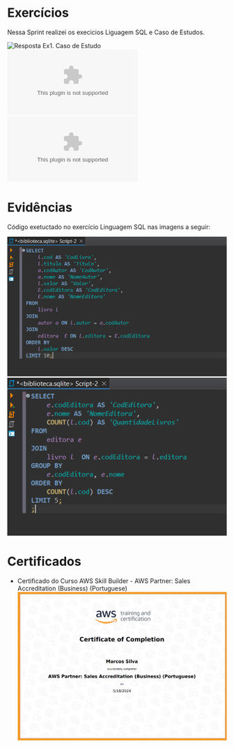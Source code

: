 # Exercícios


Nessa Sprint realizei os execicios Liguagem SQL e Caso de Estudos.


![Resposta Ex1. Caso de Estudo](/Sprint2/exercicios/exerciciosCasoDeEstudo/)
![Resposta Ex2. Linguagem SQL Etapa 1](/Sprint2/exercicios/10livros.csv)
![Resposta Ex3. Linguagem SQL Etapa 2](/Sprint2/exercicios/5editoras.csv)


# Evidências


Código exetuctado no exercício Linguagem SQL nas imagens a seguir:


![Evidencia 1](/Sprint2/evidencias/etapa1.png)
![Evidencia 2](/Sprint2/evidencias/etapa2.png)


# Certificados


- Certificado do Curso AWS Skill Builder - AWS Partner: Sales Accreditation (Business) (Portuguese)
![Curso AWS Partner: Sales Accreditation](/Sprint2/certificados/CertificadoAWS.png)